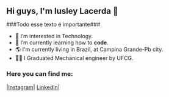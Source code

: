 <body><h1 style="font-size:150%">Hi guys, I'm Iusley Lacerda 👋</h1></body>

###Todo esse texto é importante###



- 👀 I’m interested in Technology.
- 🌱 I’m currently learning how to <b>code</b>.
- 🌎 I'm currently living in Brazil, at Campina Grande-Pb city.
- 👨‍🎓 I Graduated Mechanical engineer by UFCG.

<h3>Here you can find me: </h3>

|[Instagram](https://www.instagram.com/iusley.eng/)|
[LinkedIn](https://www.linkedin.com/in/iusley-lacerda-00578a101/)|
